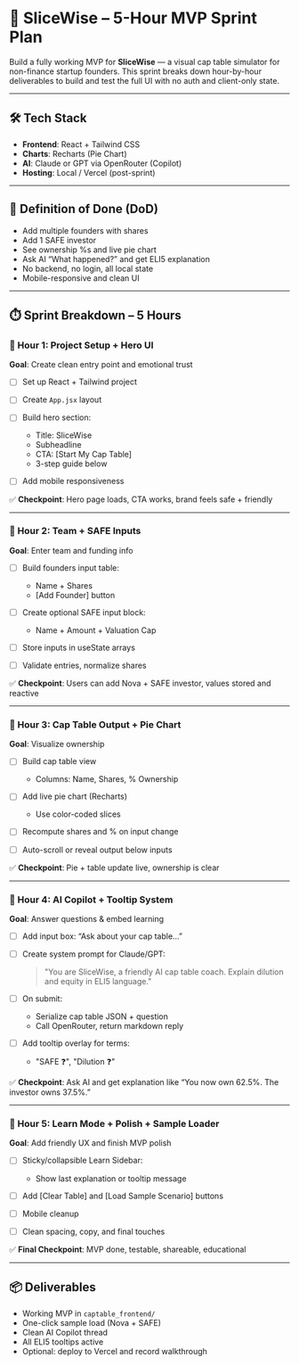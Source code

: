 # 🚀 SliceWise – 5-Hour MVP Sprint Plan

Build a fully working MVP for **SliceWise** — a visual cap table simulator for non-finance startup founders. This sprint breaks down hour-by-hour deliverables to build and test the full UI with no auth and client-only state.

---

## 🛠️ Tech Stack

* **Frontend**: React + Tailwind CSS
* **Charts**: Recharts (Pie Chart)
* **AI**: Claude or GPT via OpenRouter (Copilot)
* **Hosting**: Local / Vercel (post-sprint)

---

## 🎯 Definition of Done (DoD)

* Add multiple founders with shares
* Add 1 SAFE investor
* See ownership %s and live pie chart
* Ask AI “What happened?” and get ELI5 explanation
* No backend, no login, all local state
* Mobile-responsive and clean UI

---

## ⏱️ Sprint Breakdown – 5 Hours

### 🔹 Hour 1: Project Setup + Hero UI

**Goal**: Create clean entry point and emotional trust

* [ ] Set up React + Tailwind project
* [ ] Create `App.jsx` layout
* [ ] Build hero section:

  * Title: SliceWise
  * Subheadline
  * CTA: \[Start My Cap Table]
  * 3-step guide below
* [ ] Add mobile responsiveness

✅ **Checkpoint**: Hero page loads, CTA works, brand feels safe + friendly

---

### 🔹 Hour 2: Team + SAFE Inputs

**Goal**: Enter team and funding info

* [ ] Build founders input table:

  * Name + Shares
  * \[Add Founder] button
* [ ] Create optional SAFE input block:

  * Name + Amount + Valuation Cap
* [ ] Store inputs in useState arrays
* [ ] Validate entries, normalize shares

✅ **Checkpoint**: Users can add Nova + SAFE investor, values stored and reactive

---

### 🔹 Hour 3: Cap Table Output + Pie Chart

**Goal**: Visualize ownership

* [ ] Build cap table view

  * Columns: Name, Shares, % Ownership
* [ ] Add live pie chart (Recharts)

  * Use color-coded slices
* [ ] Recompute shares and % on input change
* [ ] Auto-scroll or reveal output below inputs

✅ **Checkpoint**: Pie + table update live, ownership is clear

---

### 🔹 Hour 4: AI Copilot + Tooltip System

**Goal**: Answer questions & embed learning

* [ ] Add input box: “Ask about your cap table…”
* [ ] Create system prompt for Claude/GPT:

  > "You are SliceWise, a friendly AI cap table coach. Explain dilution and equity in ELI5 language."
* [ ] On submit:

  * Serialize cap table JSON + question
  * Call OpenRouter, return markdown reply
* [ ] Add tooltip overlay for terms:

  * "SAFE ❓", "Dilution ❓"

✅ **Checkpoint**: Ask AI and get explanation like “You now own 62.5%. The investor owns 37.5%.”

---

### 🔹 Hour 5: Learn Mode + Polish + Sample Loader

**Goal**: Add friendly UX and finish MVP polish

* [ ] Sticky/collapsible Learn Sidebar:

  * Show last explanation or tooltip message
* [ ] Add \[Clear Table] and \[Load Sample Scenario] buttons
* [ ] Mobile cleanup
* [ ] Clean spacing, copy, and final touches

✅ **Final Checkpoint**: MVP done, testable, shareable, educational

---

## 📦 Deliverables

* Working MVP in `captable_frontend/`
* One-click sample load (Nova + SAFE)
* Clean AI Copilot thread
* All ELI5 tooltips active
* Optional: deploy to Vercel and record walkthrough
